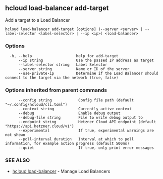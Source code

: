## hcloud load-balancer add-target

Add a target to a Load Balancer

```
hcloud load-balancer add-target [options] (--server <server> | --label-selector <label-selector> | --ip <ip>) <load-balancer>
```

### Options

```
  -h, --help                    help for add-target
      --ip string               Use the passed IP address as target
      --label-selector string   Label Selector
      --server string           Name or ID of the server
      --use-private-ip          Determine if the Load Balancer should connect to the target via the network (true, false)
```

### Options inherited from parent commands

```
      --config string            Config file path (default "~/.config/hcloud/cli.toml")
      --context string           Currently active context
      --debug                    Enable debug output
      --debug-file string        File to write debug output to
      --endpoint string          Hetzner Cloud API endpoint (default "https://api.hetzner.cloud/v1")
      --experimental             If true, experimental warnings are not shown
      --poll-interval duration   Interval at which to poll information, for example action progress (default 500ms)
      --quiet                    If true, only print error messages
```

### SEE ALSO

* [hcloud load-balancer](hcloud_load-balancer.md)	 - Manage Load Balancers
